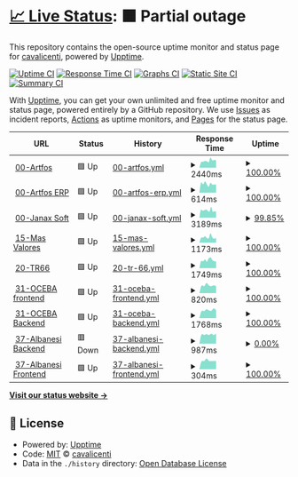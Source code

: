 # [📈 Live Status](https://cavalicenti.github.io/upptime): <!--live status--> **🟧 Partial outage**

This repository contains the open-source uptime monitor and status page for [cavalicenti](https://cavalicenti.github.io/upptime), powered by [Upptime](https://github.com/upptime/upptime).

[![Uptime CI](https://github.com/cavalicenti/upptime/workflows/Uptime%20CI/badge.svg)](https://github.com/cavalicenti/upptime/actions?query=workflow%3A%22Uptime+CI%22)
[![Response Time CI](https://github.com/cavalicenti/upptime/workflows/Response%20Time%20CI/badge.svg)](https://github.com/cavalicenti/upptime/actions?query=workflow%3A%22Response+Time+CI%22)
[![Graphs CI](https://github.com/cavalicenti/upptime/workflows/Graphs%20CI/badge.svg)](https://github.com/cavalicenti/upptime/actions?query=workflow%3A%22Graphs+CI%22)
[![Static Site CI](https://github.com/cavalicenti/upptime/workflows/Static%20Site%20CI/badge.svg)](https://github.com/cavalicenti/upptime/actions?query=workflow%3A%22Static+Site+CI%22)
[![Summary CI](https://github.com/cavalicenti/upptime/workflows/Summary%20CI/badge.svg)](https://github.com/cavalicenti/upptime/actions?query=workflow%3A%22Summary+CI%22)

With [Upptime](https://upptime.js.org), you can get your own unlimited and free uptime monitor and status page, powered entirely by a GitHub repository. We use [Issues](https://github.com/cavalicenti/upptime/issues) as incident reports, [Actions](https://github.com/cavalicenti/upptime/actions) as uptime monitors, and [Pages](https://cavalicenti.github.io/upptime) for the status page.

<!--start: status pages-->
<!-- This summary is generated by Upptime (https://github.com/upptime/upptime) -->
<!-- Do not edit this manually, your changes will be overwritten -->
<!-- prettier-ignore -->
| URL | Status | History | Response Time | Uptime |
| --- | ------ | ------- | ------------- | ------ |
| <img alt="" src="https://icons.duckduckgo.com/ip3/www.artfos.com.ar.ico" height="13"> [00-Artfos](https://www.artfos.com.ar) | 🟩 Up | [00-artfos.yml](https://github.com/cavalicenti/upptime/commits/HEAD/history/00-artfos.yml) | <details><summary><img alt="Response time graph" src="./graphs/00-artfos/response-time-week.png" height="20"> 2440ms</summary><br><a href="https://cavalicenti.github.io/upptime/history/00-artfos"><img alt="Response time 2877" src="https://img.shields.io/endpoint?url=https%3A%2F%2Fraw.githubusercontent.com%2Fcavalicenti%2Fupptime%2FHEAD%2Fapi%2F00-artfos%2Fresponse-time.json"></a><br><a href="https://cavalicenti.github.io/upptime/history/00-artfos"><img alt="24-hour response time 2582" src="https://img.shields.io/endpoint?url=https%3A%2F%2Fraw.githubusercontent.com%2Fcavalicenti%2Fupptime%2FHEAD%2Fapi%2F00-artfos%2Fresponse-time-day.json"></a><br><a href="https://cavalicenti.github.io/upptime/history/00-artfos"><img alt="7-day response time 2440" src="https://img.shields.io/endpoint?url=https%3A%2F%2Fraw.githubusercontent.com%2Fcavalicenti%2Fupptime%2FHEAD%2Fapi%2F00-artfos%2Fresponse-time-week.json"></a><br><a href="https://cavalicenti.github.io/upptime/history/00-artfos"><img alt="30-day response time 2566" src="https://img.shields.io/endpoint?url=https%3A%2F%2Fraw.githubusercontent.com%2Fcavalicenti%2Fupptime%2FHEAD%2Fapi%2F00-artfos%2Fresponse-time-month.json"></a><br><a href="https://cavalicenti.github.io/upptime/history/00-artfos"><img alt="1-year response time 2877" src="https://img.shields.io/endpoint?url=https%3A%2F%2Fraw.githubusercontent.com%2Fcavalicenti%2Fupptime%2FHEAD%2Fapi%2F00-artfos%2Fresponse-time-year.json"></a></details> | <details><summary><a href="https://cavalicenti.github.io/upptime/history/00-artfos">100.00%</a></summary><a href="https://cavalicenti.github.io/upptime/history/00-artfos"><img alt="All-time uptime 48.66%" src="https://img.shields.io/endpoint?url=https%3A%2F%2Fraw.githubusercontent.com%2Fcavalicenti%2Fupptime%2FHEAD%2Fapi%2F00-artfos%2Fuptime.json"></a><br><a href="https://cavalicenti.github.io/upptime/history/00-artfos"><img alt="24-hour uptime 100.00%" src="https://img.shields.io/endpoint?url=https%3A%2F%2Fraw.githubusercontent.com%2Fcavalicenti%2Fupptime%2FHEAD%2Fapi%2F00-artfos%2Fuptime-day.json"></a><br><a href="https://cavalicenti.github.io/upptime/history/00-artfos"><img alt="7-day uptime 100.00%" src="https://img.shields.io/endpoint?url=https%3A%2F%2Fraw.githubusercontent.com%2Fcavalicenti%2Fupptime%2FHEAD%2Fapi%2F00-artfos%2Fuptime-week.json"></a><br><a href="https://cavalicenti.github.io/upptime/history/00-artfos"><img alt="30-day uptime 99.96%" src="https://img.shields.io/endpoint?url=https%3A%2F%2Fraw.githubusercontent.com%2Fcavalicenti%2Fupptime%2FHEAD%2Fapi%2F00-artfos%2Fuptime-month.json"></a><br><a href="https://cavalicenti.github.io/upptime/history/00-artfos"><img alt="1-year uptime 48.66%" src="https://img.shields.io/endpoint?url=https%3A%2F%2Fraw.githubusercontent.com%2Fcavalicenti%2Fupptime%2FHEAD%2Fapi%2F00-artfos%2Fuptime-year.json"></a></details>
| <img alt="" src="https://icons.duckduckgo.com/ip3/intranet.artfos.com.ar.ico" height="13"> [00-Artfos ERP](https://intranet.artfos.com.ar/) | 🟩 Up | [00-artfos-erp.yml](https://github.com/cavalicenti/upptime/commits/HEAD/history/00-artfos-erp.yml) | <details><summary><img alt="Response time graph" src="./graphs/00-artfos-erp/response-time-week.png" height="20"> 614ms</summary><br><a href="https://cavalicenti.github.io/upptime/history/00-artfos-erp"><img alt="Response time 713" src="https://img.shields.io/endpoint?url=https%3A%2F%2Fraw.githubusercontent.com%2Fcavalicenti%2Fupptime%2FHEAD%2Fapi%2F00-artfos-erp%2Fresponse-time.json"></a><br><a href="https://cavalicenti.github.io/upptime/history/00-artfos-erp"><img alt="24-hour response time 581" src="https://img.shields.io/endpoint?url=https%3A%2F%2Fraw.githubusercontent.com%2Fcavalicenti%2Fupptime%2FHEAD%2Fapi%2F00-artfos-erp%2Fresponse-time-day.json"></a><br><a href="https://cavalicenti.github.io/upptime/history/00-artfos-erp"><img alt="7-day response time 614" src="https://img.shields.io/endpoint?url=https%3A%2F%2Fraw.githubusercontent.com%2Fcavalicenti%2Fupptime%2FHEAD%2Fapi%2F00-artfos-erp%2Fresponse-time-week.json"></a><br><a href="https://cavalicenti.github.io/upptime/history/00-artfos-erp"><img alt="30-day response time 689" src="https://img.shields.io/endpoint?url=https%3A%2F%2Fraw.githubusercontent.com%2Fcavalicenti%2Fupptime%2FHEAD%2Fapi%2F00-artfos-erp%2Fresponse-time-month.json"></a><br><a href="https://cavalicenti.github.io/upptime/history/00-artfos-erp"><img alt="1-year response time 713" src="https://img.shields.io/endpoint?url=https%3A%2F%2Fraw.githubusercontent.com%2Fcavalicenti%2Fupptime%2FHEAD%2Fapi%2F00-artfos-erp%2Fresponse-time-year.json"></a></details> | <details><summary><a href="https://cavalicenti.github.io/upptime/history/00-artfos-erp">100.00%</a></summary><a href="https://cavalicenti.github.io/upptime/history/00-artfos-erp"><img alt="All-time uptime 99.98%" src="https://img.shields.io/endpoint?url=https%3A%2F%2Fraw.githubusercontent.com%2Fcavalicenti%2Fupptime%2FHEAD%2Fapi%2F00-artfos-erp%2Fuptime.json"></a><br><a href="https://cavalicenti.github.io/upptime/history/00-artfos-erp"><img alt="24-hour uptime 100.00%" src="https://img.shields.io/endpoint?url=https%3A%2F%2Fraw.githubusercontent.com%2Fcavalicenti%2Fupptime%2FHEAD%2Fapi%2F00-artfos-erp%2Fuptime-day.json"></a><br><a href="https://cavalicenti.github.io/upptime/history/00-artfos-erp"><img alt="7-day uptime 100.00%" src="https://img.shields.io/endpoint?url=https%3A%2F%2Fraw.githubusercontent.com%2Fcavalicenti%2Fupptime%2FHEAD%2Fapi%2F00-artfos-erp%2Fuptime-week.json"></a><br><a href="https://cavalicenti.github.io/upptime/history/00-artfos-erp"><img alt="30-day uptime 99.91%" src="https://img.shields.io/endpoint?url=https%3A%2F%2Fraw.githubusercontent.com%2Fcavalicenti%2Fupptime%2FHEAD%2Fapi%2F00-artfos-erp%2Fuptime-month.json"></a><br><a href="https://cavalicenti.github.io/upptime/history/00-artfos-erp"><img alt="1-year uptime 99.98%" src="https://img.shields.io/endpoint?url=https%3A%2F%2Fraw.githubusercontent.com%2Fcavalicenti%2Fupptime%2FHEAD%2Fapi%2F00-artfos-erp%2Fuptime-year.json"></a></details>
| <img alt="" src="https://icons.duckduckgo.com/ip3/www.janaxsoftware.com.ar.ico" height="13"> [00-Janax Soft](https://www.janaxsoftware.com.ar/) | 🟩 Up | [00-janax-soft.yml](https://github.com/cavalicenti/upptime/commits/HEAD/history/00-janax-soft.yml) | <details><summary><img alt="Response time graph" src="./graphs/00-janax-soft/response-time-week.png" height="20"> 3189ms</summary><br><a href="https://cavalicenti.github.io/upptime/history/00-janax-soft"><img alt="Response time 4096" src="https://img.shields.io/endpoint?url=https%3A%2F%2Fraw.githubusercontent.com%2Fcavalicenti%2Fupptime%2FHEAD%2Fapi%2F00-janax-soft%2Fresponse-time.json"></a><br><a href="https://cavalicenti.github.io/upptime/history/00-janax-soft"><img alt="24-hour response time 2652" src="https://img.shields.io/endpoint?url=https%3A%2F%2Fraw.githubusercontent.com%2Fcavalicenti%2Fupptime%2FHEAD%2Fapi%2F00-janax-soft%2Fresponse-time-day.json"></a><br><a href="https://cavalicenti.github.io/upptime/history/00-janax-soft"><img alt="7-day response time 3189" src="https://img.shields.io/endpoint?url=https%3A%2F%2Fraw.githubusercontent.com%2Fcavalicenti%2Fupptime%2FHEAD%2Fapi%2F00-janax-soft%2Fresponse-time-week.json"></a><br><a href="https://cavalicenti.github.io/upptime/history/00-janax-soft"><img alt="30-day response time 3377" src="https://img.shields.io/endpoint?url=https%3A%2F%2Fraw.githubusercontent.com%2Fcavalicenti%2Fupptime%2FHEAD%2Fapi%2F00-janax-soft%2Fresponse-time-month.json"></a><br><a href="https://cavalicenti.github.io/upptime/history/00-janax-soft"><img alt="1-year response time 4096" src="https://img.shields.io/endpoint?url=https%3A%2F%2Fraw.githubusercontent.com%2Fcavalicenti%2Fupptime%2FHEAD%2Fapi%2F00-janax-soft%2Fresponse-time-year.json"></a></details> | <details><summary><a href="https://cavalicenti.github.io/upptime/history/00-janax-soft">99.85%</a></summary><a href="https://cavalicenti.github.io/upptime/history/00-janax-soft"><img alt="All-time uptime 99.97%" src="https://img.shields.io/endpoint?url=https%3A%2F%2Fraw.githubusercontent.com%2Fcavalicenti%2Fupptime%2FHEAD%2Fapi%2F00-janax-soft%2Fuptime.json"></a><br><a href="https://cavalicenti.github.io/upptime/history/00-janax-soft"><img alt="24-hour uptime 100.00%" src="https://img.shields.io/endpoint?url=https%3A%2F%2Fraw.githubusercontent.com%2Fcavalicenti%2Fupptime%2FHEAD%2Fapi%2F00-janax-soft%2Fuptime-day.json"></a><br><a href="https://cavalicenti.github.io/upptime/history/00-janax-soft"><img alt="7-day uptime 99.85%" src="https://img.shields.io/endpoint?url=https%3A%2F%2Fraw.githubusercontent.com%2Fcavalicenti%2Fupptime%2FHEAD%2Fapi%2F00-janax-soft%2Fuptime-week.json"></a><br><a href="https://cavalicenti.github.io/upptime/history/00-janax-soft"><img alt="30-day uptime 99.91%" src="https://img.shields.io/endpoint?url=https%3A%2F%2Fraw.githubusercontent.com%2Fcavalicenti%2Fupptime%2FHEAD%2Fapi%2F00-janax-soft%2Fuptime-month.json"></a><br><a href="https://cavalicenti.github.io/upptime/history/00-janax-soft"><img alt="1-year uptime 99.97%" src="https://img.shields.io/endpoint?url=https%3A%2F%2Fraw.githubusercontent.com%2Fcavalicenti%2Fupptime%2FHEAD%2Fapi%2F00-janax-soft%2Fuptime-year.json"></a></details>
| <img alt="" src="https://icons.duckduckgo.com/ip3/www.masvalores.com.ar.ico" height="13"> [15-Mas Valores](https://www.masvalores.com.ar/) | 🟩 Up | [15-mas-valores.yml](https://github.com/cavalicenti/upptime/commits/HEAD/history/15-mas-valores.yml) | <details><summary><img alt="Response time graph" src="./graphs/15-mas-valores/response-time-week.png" height="20"> 1173ms</summary><br><a href="https://cavalicenti.github.io/upptime/history/15-mas-valores"><img alt="Response time 1144" src="https://img.shields.io/endpoint?url=https%3A%2F%2Fraw.githubusercontent.com%2Fcavalicenti%2Fupptime%2FHEAD%2Fapi%2F15-mas-valores%2Fresponse-time.json"></a><br><a href="https://cavalicenti.github.io/upptime/history/15-mas-valores"><img alt="24-hour response time 1051" src="https://img.shields.io/endpoint?url=https%3A%2F%2Fraw.githubusercontent.com%2Fcavalicenti%2Fupptime%2FHEAD%2Fapi%2F15-mas-valores%2Fresponse-time-day.json"></a><br><a href="https://cavalicenti.github.io/upptime/history/15-mas-valores"><img alt="7-day response time 1173" src="https://img.shields.io/endpoint?url=https%3A%2F%2Fraw.githubusercontent.com%2Fcavalicenti%2Fupptime%2FHEAD%2Fapi%2F15-mas-valores%2Fresponse-time-week.json"></a><br><a href="https://cavalicenti.github.io/upptime/history/15-mas-valores"><img alt="30-day response time 1108" src="https://img.shields.io/endpoint?url=https%3A%2F%2Fraw.githubusercontent.com%2Fcavalicenti%2Fupptime%2FHEAD%2Fapi%2F15-mas-valores%2Fresponse-time-month.json"></a><br><a href="https://cavalicenti.github.io/upptime/history/15-mas-valores"><img alt="1-year response time 1144" src="https://img.shields.io/endpoint?url=https%3A%2F%2Fraw.githubusercontent.com%2Fcavalicenti%2Fupptime%2FHEAD%2Fapi%2F15-mas-valores%2Fresponse-time-year.json"></a></details> | <details><summary><a href="https://cavalicenti.github.io/upptime/history/15-mas-valores">100.00%</a></summary><a href="https://cavalicenti.github.io/upptime/history/15-mas-valores"><img alt="All-time uptime 99.99%" src="https://img.shields.io/endpoint?url=https%3A%2F%2Fraw.githubusercontent.com%2Fcavalicenti%2Fupptime%2FHEAD%2Fapi%2F15-mas-valores%2Fuptime.json"></a><br><a href="https://cavalicenti.github.io/upptime/history/15-mas-valores"><img alt="24-hour uptime 100.00%" src="https://img.shields.io/endpoint?url=https%3A%2F%2Fraw.githubusercontent.com%2Fcavalicenti%2Fupptime%2FHEAD%2Fapi%2F15-mas-valores%2Fuptime-day.json"></a><br><a href="https://cavalicenti.github.io/upptime/history/15-mas-valores"><img alt="7-day uptime 100.00%" src="https://img.shields.io/endpoint?url=https%3A%2F%2Fraw.githubusercontent.com%2Fcavalicenti%2Fupptime%2FHEAD%2Fapi%2F15-mas-valores%2Fuptime-week.json"></a><br><a href="https://cavalicenti.github.io/upptime/history/15-mas-valores"><img alt="30-day uptime 100.00%" src="https://img.shields.io/endpoint?url=https%3A%2F%2Fraw.githubusercontent.com%2Fcavalicenti%2Fupptime%2FHEAD%2Fapi%2F15-mas-valores%2Fuptime-month.json"></a><br><a href="https://cavalicenti.github.io/upptime/history/15-mas-valores"><img alt="1-year uptime 99.99%" src="https://img.shields.io/endpoint?url=https%3A%2F%2Fraw.githubusercontent.com%2Fcavalicenti%2Fupptime%2FHEAD%2Fapi%2F15-mas-valores%2Fuptime-year.json"></a></details>
| <img alt="" src="https://icons.duckduckgo.com/ip3/www.transportesruta66.com.ar.ico" height="13"> [20-TR66](https://www.transportesruta66.com.ar/) | 🟩 Up | [20-tr-66.yml](https://github.com/cavalicenti/upptime/commits/HEAD/history/20-tr-66.yml) | <details><summary><img alt="Response time graph" src="./graphs/20-tr-66/response-time-week.png" height="20"> 1749ms</summary><br><a href="https://cavalicenti.github.io/upptime/history/20-tr-66"><img alt="Response time 1944" src="https://img.shields.io/endpoint?url=https%3A%2F%2Fraw.githubusercontent.com%2Fcavalicenti%2Fupptime%2FHEAD%2Fapi%2F20-tr-66%2Fresponse-time.json"></a><br><a href="https://cavalicenti.github.io/upptime/history/20-tr-66"><img alt="24-hour response time 1479" src="https://img.shields.io/endpoint?url=https%3A%2F%2Fraw.githubusercontent.com%2Fcavalicenti%2Fupptime%2FHEAD%2Fapi%2F20-tr-66%2Fresponse-time-day.json"></a><br><a href="https://cavalicenti.github.io/upptime/history/20-tr-66"><img alt="7-day response time 1749" src="https://img.shields.io/endpoint?url=https%3A%2F%2Fraw.githubusercontent.com%2Fcavalicenti%2Fupptime%2FHEAD%2Fapi%2F20-tr-66%2Fresponse-time-week.json"></a><br><a href="https://cavalicenti.github.io/upptime/history/20-tr-66"><img alt="30-day response time 1952" src="https://img.shields.io/endpoint?url=https%3A%2F%2Fraw.githubusercontent.com%2Fcavalicenti%2Fupptime%2FHEAD%2Fapi%2F20-tr-66%2Fresponse-time-month.json"></a><br><a href="https://cavalicenti.github.io/upptime/history/20-tr-66"><img alt="1-year response time 1944" src="https://img.shields.io/endpoint?url=https%3A%2F%2Fraw.githubusercontent.com%2Fcavalicenti%2Fupptime%2FHEAD%2Fapi%2F20-tr-66%2Fresponse-time-year.json"></a></details> | <details><summary><a href="https://cavalicenti.github.io/upptime/history/20-tr-66">100.00%</a></summary><a href="https://cavalicenti.github.io/upptime/history/20-tr-66"><img alt="All-time uptime 49.59%" src="https://img.shields.io/endpoint?url=https%3A%2F%2Fraw.githubusercontent.com%2Fcavalicenti%2Fupptime%2FHEAD%2Fapi%2F20-tr-66%2Fuptime.json"></a><br><a href="https://cavalicenti.github.io/upptime/history/20-tr-66"><img alt="24-hour uptime 100.00%" src="https://img.shields.io/endpoint?url=https%3A%2F%2Fraw.githubusercontent.com%2Fcavalicenti%2Fupptime%2FHEAD%2Fapi%2F20-tr-66%2Fuptime-day.json"></a><br><a href="https://cavalicenti.github.io/upptime/history/20-tr-66"><img alt="7-day uptime 100.00%" src="https://img.shields.io/endpoint?url=https%3A%2F%2Fraw.githubusercontent.com%2Fcavalicenti%2Fupptime%2FHEAD%2Fapi%2F20-tr-66%2Fuptime-week.json"></a><br><a href="https://cavalicenti.github.io/upptime/history/20-tr-66"><img alt="30-day uptime 99.90%" src="https://img.shields.io/endpoint?url=https%3A%2F%2Fraw.githubusercontent.com%2Fcavalicenti%2Fupptime%2FHEAD%2Fapi%2F20-tr-66%2Fuptime-month.json"></a><br><a href="https://cavalicenti.github.io/upptime/history/20-tr-66"><img alt="1-year uptime 49.59%" src="https://img.shields.io/endpoint?url=https%3A%2F%2Fraw.githubusercontent.com%2Fcavalicenti%2Fupptime%2FHEAD%2Fapi%2F20-tr-66%2Fuptime-year.json"></a></details>
| <img alt="" src="https://icons.duckduckgo.com/ip3/conreg-fe.oceba.gba.gov.ar.ico" height="13"> [31-OCEBA frontend](https://conreg-fe.oceba.gba.gov.ar) | 🟩 Up | [31-oceba-frontend.yml](https://github.com/cavalicenti/upptime/commits/HEAD/history/31-oceba-frontend.yml) | <details><summary><img alt="Response time graph" src="./graphs/31-oceba-frontend/response-time-week.png" height="20"> 820ms</summary><br><a href="https://cavalicenti.github.io/upptime/history/31-oceba-frontend"><img alt="Response time 997" src="https://img.shields.io/endpoint?url=https%3A%2F%2Fraw.githubusercontent.com%2Fcavalicenti%2Fupptime%2FHEAD%2Fapi%2F31-oceba-frontend%2Fresponse-time.json"></a><br><a href="https://cavalicenti.github.io/upptime/history/31-oceba-frontend"><img alt="24-hour response time 740" src="https://img.shields.io/endpoint?url=https%3A%2F%2Fraw.githubusercontent.com%2Fcavalicenti%2Fupptime%2FHEAD%2Fapi%2F31-oceba-frontend%2Fresponse-time-day.json"></a><br><a href="https://cavalicenti.github.io/upptime/history/31-oceba-frontend"><img alt="7-day response time 820" src="https://img.shields.io/endpoint?url=https%3A%2F%2Fraw.githubusercontent.com%2Fcavalicenti%2Fupptime%2FHEAD%2Fapi%2F31-oceba-frontend%2Fresponse-time-week.json"></a><br><a href="https://cavalicenti.github.io/upptime/history/31-oceba-frontend"><img alt="30-day response time 961" src="https://img.shields.io/endpoint?url=https%3A%2F%2Fraw.githubusercontent.com%2Fcavalicenti%2Fupptime%2FHEAD%2Fapi%2F31-oceba-frontend%2Fresponse-time-month.json"></a><br><a href="https://cavalicenti.github.io/upptime/history/31-oceba-frontend"><img alt="1-year response time 997" src="https://img.shields.io/endpoint?url=https%3A%2F%2Fraw.githubusercontent.com%2Fcavalicenti%2Fupptime%2FHEAD%2Fapi%2F31-oceba-frontend%2Fresponse-time-year.json"></a></details> | <details><summary><a href="https://cavalicenti.github.io/upptime/history/31-oceba-frontend">100.00%</a></summary><a href="https://cavalicenti.github.io/upptime/history/31-oceba-frontend"><img alt="All-time uptime 97.73%" src="https://img.shields.io/endpoint?url=https%3A%2F%2Fraw.githubusercontent.com%2Fcavalicenti%2Fupptime%2FHEAD%2Fapi%2F31-oceba-frontend%2Fuptime.json"></a><br><a href="https://cavalicenti.github.io/upptime/history/31-oceba-frontend"><img alt="24-hour uptime 100.00%" src="https://img.shields.io/endpoint?url=https%3A%2F%2Fraw.githubusercontent.com%2Fcavalicenti%2Fupptime%2FHEAD%2Fapi%2F31-oceba-frontend%2Fuptime-day.json"></a><br><a href="https://cavalicenti.github.io/upptime/history/31-oceba-frontend"><img alt="7-day uptime 100.00%" src="https://img.shields.io/endpoint?url=https%3A%2F%2Fraw.githubusercontent.com%2Fcavalicenti%2Fupptime%2FHEAD%2Fapi%2F31-oceba-frontend%2Fuptime-week.json"></a><br><a href="https://cavalicenti.github.io/upptime/history/31-oceba-frontend"><img alt="30-day uptime 100.00%" src="https://img.shields.io/endpoint?url=https%3A%2F%2Fraw.githubusercontent.com%2Fcavalicenti%2Fupptime%2FHEAD%2Fapi%2F31-oceba-frontend%2Fuptime-month.json"></a><br><a href="https://cavalicenti.github.io/upptime/history/31-oceba-frontend"><img alt="1-year uptime 97.73%" src="https://img.shields.io/endpoint?url=https%3A%2F%2Fraw.githubusercontent.com%2Fcavalicenti%2Fupptime%2FHEAD%2Fapi%2F31-oceba-frontend%2Fuptime-year.json"></a></details>
| <img alt="" src="https://icons.duckduckgo.com/ip3/conreg-be.oceba.gba.gov.ar.ico" height="13"> [31-OCEBA Backend](https://conreg-be.oceba.gba.gov.ar) | 🟩 Up | [31-oceba-backend.yml](https://github.com/cavalicenti/upptime/commits/HEAD/history/31-oceba-backend.yml) | <details><summary><img alt="Response time graph" src="./graphs/31-oceba-backend/response-time-week.png" height="20"> 1768ms</summary><br><a href="https://cavalicenti.github.io/upptime/history/31-oceba-backend"><img alt="Response time 2024" src="https://img.shields.io/endpoint?url=https%3A%2F%2Fraw.githubusercontent.com%2Fcavalicenti%2Fupptime%2FHEAD%2Fapi%2F31-oceba-backend%2Fresponse-time.json"></a><br><a href="https://cavalicenti.github.io/upptime/history/31-oceba-backend"><img alt="24-hour response time 1779" src="https://img.shields.io/endpoint?url=https%3A%2F%2Fraw.githubusercontent.com%2Fcavalicenti%2Fupptime%2FHEAD%2Fapi%2F31-oceba-backend%2Fresponse-time-day.json"></a><br><a href="https://cavalicenti.github.io/upptime/history/31-oceba-backend"><img alt="7-day response time 1768" src="https://img.shields.io/endpoint?url=https%3A%2F%2Fraw.githubusercontent.com%2Fcavalicenti%2Fupptime%2FHEAD%2Fapi%2F31-oceba-backend%2Fresponse-time-week.json"></a><br><a href="https://cavalicenti.github.io/upptime/history/31-oceba-backend"><img alt="30-day response time 1928" src="https://img.shields.io/endpoint?url=https%3A%2F%2Fraw.githubusercontent.com%2Fcavalicenti%2Fupptime%2FHEAD%2Fapi%2F31-oceba-backend%2Fresponse-time-month.json"></a><br><a href="https://cavalicenti.github.io/upptime/history/31-oceba-backend"><img alt="1-year response time 2024" src="https://img.shields.io/endpoint?url=https%3A%2F%2Fraw.githubusercontent.com%2Fcavalicenti%2Fupptime%2FHEAD%2Fapi%2F31-oceba-backend%2Fresponse-time-year.json"></a></details> | <details><summary><a href="https://cavalicenti.github.io/upptime/history/31-oceba-backend">100.00%</a></summary><a href="https://cavalicenti.github.io/upptime/history/31-oceba-backend"><img alt="All-time uptime 97.71%" src="https://img.shields.io/endpoint?url=https%3A%2F%2Fraw.githubusercontent.com%2Fcavalicenti%2Fupptime%2FHEAD%2Fapi%2F31-oceba-backend%2Fuptime.json"></a><br><a href="https://cavalicenti.github.io/upptime/history/31-oceba-backend"><img alt="24-hour uptime 100.00%" src="https://img.shields.io/endpoint?url=https%3A%2F%2Fraw.githubusercontent.com%2Fcavalicenti%2Fupptime%2FHEAD%2Fapi%2F31-oceba-backend%2Fuptime-day.json"></a><br><a href="https://cavalicenti.github.io/upptime/history/31-oceba-backend"><img alt="7-day uptime 100.00%" src="https://img.shields.io/endpoint?url=https%3A%2F%2Fraw.githubusercontent.com%2Fcavalicenti%2Fupptime%2FHEAD%2Fapi%2F31-oceba-backend%2Fuptime-week.json"></a><br><a href="https://cavalicenti.github.io/upptime/history/31-oceba-backend"><img alt="30-day uptime 100.00%" src="https://img.shields.io/endpoint?url=https%3A%2F%2Fraw.githubusercontent.com%2Fcavalicenti%2Fupptime%2FHEAD%2Fapi%2F31-oceba-backend%2Fuptime-month.json"></a><br><a href="https://cavalicenti.github.io/upptime/history/31-oceba-backend"><img alt="1-year uptime 97.71%" src="https://img.shields.io/endpoint?url=https%3A%2F%2Fraw.githubusercontent.com%2Fcavalicenti%2Fupptime%2FHEAD%2Fapi%2F31-oceba-backend%2Fuptime-year.json"></a></details>
| <img alt="" src="https://icons.duckduckgo.com/ip3/proveedores.albanesi.com.ar.ico" height="13"> [37-Albanesi Backend](http://proveedores.albanesi.com.ar/web/index.php/site/login) | 🟥 Down | [37-albanesi-backend.yml](https://github.com/cavalicenti/upptime/commits/HEAD/history/37-albanesi-backend.yml) | <details><summary><img alt="Response time graph" src="./graphs/37-albanesi-backend/response-time-week.png" height="20"> 987ms</summary><br><a href="https://cavalicenti.github.io/upptime/history/37-albanesi-backend"><img alt="Response time 1278" src="https://img.shields.io/endpoint?url=https%3A%2F%2Fraw.githubusercontent.com%2Fcavalicenti%2Fupptime%2FHEAD%2Fapi%2F37-albanesi-backend%2Fresponse-time.json"></a><br><a href="https://cavalicenti.github.io/upptime/history/37-albanesi-backend"><img alt="24-hour response time 1068" src="https://img.shields.io/endpoint?url=https%3A%2F%2Fraw.githubusercontent.com%2Fcavalicenti%2Fupptime%2FHEAD%2Fapi%2F37-albanesi-backend%2Fresponse-time-day.json"></a><br><a href="https://cavalicenti.github.io/upptime/history/37-albanesi-backend"><img alt="7-day response time 987" src="https://img.shields.io/endpoint?url=https%3A%2F%2Fraw.githubusercontent.com%2Fcavalicenti%2Fupptime%2FHEAD%2Fapi%2F37-albanesi-backend%2Fresponse-time-week.json"></a><br><a href="https://cavalicenti.github.io/upptime/history/37-albanesi-backend"><img alt="30-day response time 1032" src="https://img.shields.io/endpoint?url=https%3A%2F%2Fraw.githubusercontent.com%2Fcavalicenti%2Fupptime%2FHEAD%2Fapi%2F37-albanesi-backend%2Fresponse-time-month.json"></a><br><a href="https://cavalicenti.github.io/upptime/history/37-albanesi-backend"><img alt="1-year response time 1278" src="https://img.shields.io/endpoint?url=https%3A%2F%2Fraw.githubusercontent.com%2Fcavalicenti%2Fupptime%2FHEAD%2Fapi%2F37-albanesi-backend%2Fresponse-time-year.json"></a></details> | <details><summary><a href="https://cavalicenti.github.io/upptime/history/37-albanesi-backend">0.00%</a></summary><a href="https://cavalicenti.github.io/upptime/history/37-albanesi-backend"><img alt="All-time uptime 77.29%" src="https://img.shields.io/endpoint?url=https%3A%2F%2Fraw.githubusercontent.com%2Fcavalicenti%2Fupptime%2FHEAD%2Fapi%2F37-albanesi-backend%2Fuptime.json"></a><br><a href="https://cavalicenti.github.io/upptime/history/37-albanesi-backend"><img alt="24-hour uptime 0.00%" src="https://img.shields.io/endpoint?url=https%3A%2F%2Fraw.githubusercontent.com%2Fcavalicenti%2Fupptime%2FHEAD%2Fapi%2F37-albanesi-backend%2Fuptime-day.json"></a><br><a href="https://cavalicenti.github.io/upptime/history/37-albanesi-backend"><img alt="7-day uptime 0.00%" src="https://img.shields.io/endpoint?url=https%3A%2F%2Fraw.githubusercontent.com%2Fcavalicenti%2Fupptime%2FHEAD%2Fapi%2F37-albanesi-backend%2Fuptime-week.json"></a><br><a href="https://cavalicenti.github.io/upptime/history/37-albanesi-backend"><img alt="30-day uptime 13.49%" src="https://img.shields.io/endpoint?url=https%3A%2F%2Fraw.githubusercontent.com%2Fcavalicenti%2Fupptime%2FHEAD%2Fapi%2F37-albanesi-backend%2Fuptime-month.json"></a><br><a href="https://cavalicenti.github.io/upptime/history/37-albanesi-backend"><img alt="1-year uptime 77.29%" src="https://img.shields.io/endpoint?url=https%3A%2F%2Fraw.githubusercontent.com%2Fcavalicenti%2Fupptime%2FHEAD%2Fapi%2F37-albanesi-backend%2Fuptime-year.json"></a></details>
| <img alt="" src="https://icons.duckduckgo.com/ip3/proveedores.albanesi.com.ar.ico" height="13"> [37-Albanesi Frontend](http://proveedores.albanesi.com.ar) | 🟩 Up | [37-albanesi-frontend.yml](https://github.com/cavalicenti/upptime/commits/HEAD/history/37-albanesi-frontend.yml) | <details><summary><img alt="Response time graph" src="./graphs/37-albanesi-frontend/response-time-week.png" height="20"> 304ms</summary><br><a href="https://cavalicenti.github.io/upptime/history/37-albanesi-frontend"><img alt="Response time 404" src="https://img.shields.io/endpoint?url=https%3A%2F%2Fraw.githubusercontent.com%2Fcavalicenti%2Fupptime%2FHEAD%2Fapi%2F37-albanesi-frontend%2Fresponse-time.json"></a><br><a href="https://cavalicenti.github.io/upptime/history/37-albanesi-frontend"><img alt="24-hour response time 293" src="https://img.shields.io/endpoint?url=https%3A%2F%2Fraw.githubusercontent.com%2Fcavalicenti%2Fupptime%2FHEAD%2Fapi%2F37-albanesi-frontend%2Fresponse-time-day.json"></a><br><a href="https://cavalicenti.github.io/upptime/history/37-albanesi-frontend"><img alt="7-day response time 304" src="https://img.shields.io/endpoint?url=https%3A%2F%2Fraw.githubusercontent.com%2Fcavalicenti%2Fupptime%2FHEAD%2Fapi%2F37-albanesi-frontend%2Fresponse-time-week.json"></a><br><a href="https://cavalicenti.github.io/upptime/history/37-albanesi-frontend"><img alt="30-day response time 326" src="https://img.shields.io/endpoint?url=https%3A%2F%2Fraw.githubusercontent.com%2Fcavalicenti%2Fupptime%2FHEAD%2Fapi%2F37-albanesi-frontend%2Fresponse-time-month.json"></a><br><a href="https://cavalicenti.github.io/upptime/history/37-albanesi-frontend"><img alt="1-year response time 404" src="https://img.shields.io/endpoint?url=https%3A%2F%2Fraw.githubusercontent.com%2Fcavalicenti%2Fupptime%2FHEAD%2Fapi%2F37-albanesi-frontend%2Fresponse-time-year.json"></a></details> | <details><summary><a href="https://cavalicenti.github.io/upptime/history/37-albanesi-frontend">100.00%</a></summary><a href="https://cavalicenti.github.io/upptime/history/37-albanesi-frontend"><img alt="All-time uptime 97.20%" src="https://img.shields.io/endpoint?url=https%3A%2F%2Fraw.githubusercontent.com%2Fcavalicenti%2Fupptime%2FHEAD%2Fapi%2F37-albanesi-frontend%2Fuptime.json"></a><br><a href="https://cavalicenti.github.io/upptime/history/37-albanesi-frontend"><img alt="24-hour uptime 100.00%" src="https://img.shields.io/endpoint?url=https%3A%2F%2Fraw.githubusercontent.com%2Fcavalicenti%2Fupptime%2FHEAD%2Fapi%2F37-albanesi-frontend%2Fuptime-day.json"></a><br><a href="https://cavalicenti.github.io/upptime/history/37-albanesi-frontend"><img alt="7-day uptime 100.00%" src="https://img.shields.io/endpoint?url=https%3A%2F%2Fraw.githubusercontent.com%2Fcavalicenti%2Fupptime%2FHEAD%2Fapi%2F37-albanesi-frontend%2Fuptime-week.json"></a><br><a href="https://cavalicenti.github.io/upptime/history/37-albanesi-frontend"><img alt="30-day uptime 99.48%" src="https://img.shields.io/endpoint?url=https%3A%2F%2Fraw.githubusercontent.com%2Fcavalicenti%2Fupptime%2FHEAD%2Fapi%2F37-albanesi-frontend%2Fuptime-month.json"></a><br><a href="https://cavalicenti.github.io/upptime/history/37-albanesi-frontend"><img alt="1-year uptime 97.20%" src="https://img.shields.io/endpoint?url=https%3A%2F%2Fraw.githubusercontent.com%2Fcavalicenti%2Fupptime%2FHEAD%2Fapi%2F37-albanesi-frontend%2Fuptime-year.json"></a></details>

<!--end: status pages-->

[**Visit our status website →**](https://cavalicenti.github.io/upptime)

## 📄 License

- Powered by: [Upptime](https://github.com/upptime/upptime)
- Code: [MIT](./LICENSE) © [cavalicenti](https://cavalicenti.github.io/upptime)
- Data in the `./history` directory: [Open Database License](https://opendatacommons.org/licenses/odbl/1-0/)
